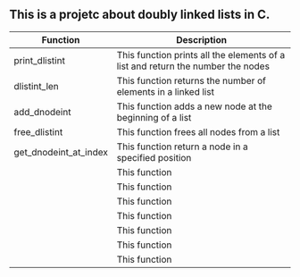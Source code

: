 ## This is a projetc about doubly linked lists in C.

| Function | Description |
| ------ | ------ |
| print_dlistint | This function prints all the elements of a list and return the number the nodes|
| dlistint_len | This function returns the number of elements in a linked list |
| add_dnodeint | This function adds a new node at the beginning of a list |
| free_dlistint | This function frees all nodes from a list |
| get_dnodeint_at_index | This function return a node in a specified position |
|  | This function  |
|  | This function  |
|  | This function  |
|  | This function  |
|  | This function  |
|  | This function  |
|  | This function  |
